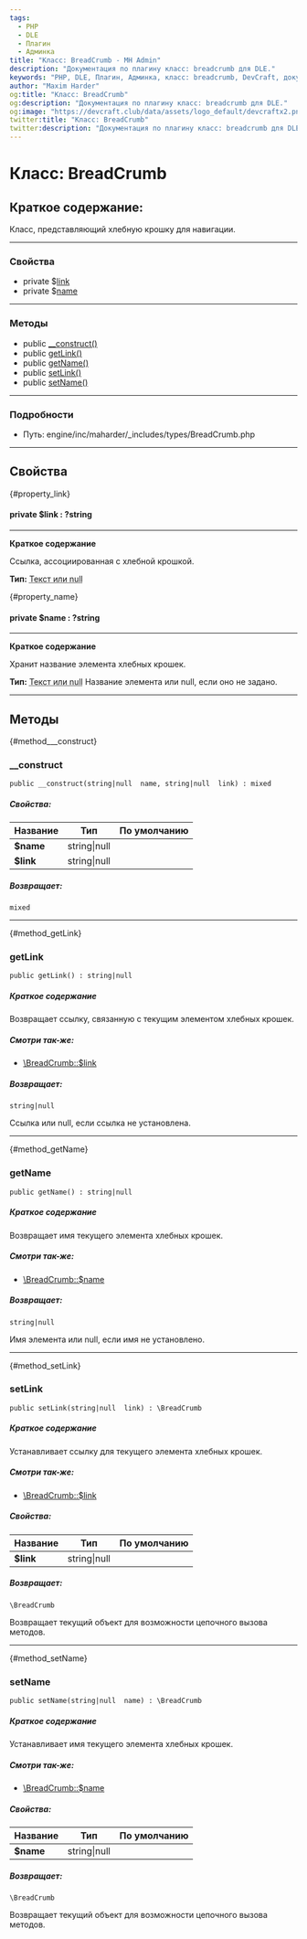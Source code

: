 ```yaml
---
tags:
  - PHP
  - DLE
  - Плагин
  - Админка
title: "Класс: BreadCrumb - MH Admin"
description: "Документация по плагину класс: breadcrumb для DLE."
keywords: "PHP, DLE, Плагин, Админка, класс: breadcrumb, DevCraft, документация"
author: "Maxim Harder"
og:title: "Класс: BreadCrumb"
og:description: "Документация по плагину класс: breadcrumb для DLE."
og:image: "https://devcraft.club/data/assets/logo_default/devcraftx2.png"
twitter:title: "Класс: BreadCrumb"
twitter:description: "Документация по плагину класс: breadcrumb для DLE."
---
```


# Класс: BreadCrumb

## Краткое содержание:

Класс, представляющий хлебную крошку для навигации.


---

### Свойства

* private $[link](#property_link)
* private $[name](#property_name)

---

### Методы

* public [__construct()](#method___construct)
* public [getLink()](#method_getLink)
* public [getName()](#method_getName)
* public [setLink()](#method_setLink)
* public [setName()](#method_setName)

---

### Подробности

* Путь: engine/inc/maharder/_includes/types/BreadCrumb.php

---

## Свойства

[](){#property_link}
#### private $link : ?string
---
**Краткое содержание**

Ссылка, ассоциированная с хлебной крошкой.

**Тип:** <abbr title="?string">Текст или null</abbr>

[](){#property_name}
#### private $name : ?string
---
**Краткое содержание**

Хранит название элемента хлебных крошек.

**Тип:** <abbr title="?string">Текст или null</abbr>
Название элемента или null, если оно не задано.



---

## Методы

[](){#method___construct}

### __construct

```
public __construct(string|null  name, string|null  link) : mixed
```

##### Свойства:

| Название  | Тип          | По умолчанию |
|-----------|--------------|--------------|
| **$name** | string\|null |              |
| **$link** | string\|null |              |

##### Возвращает:

```
mixed
```

---

[](){#method_getLink}

### getLink

```
public getLink() : string|null
```

##### Краткое содержание

Возвращает ссылку, связанную с текущим элементом хлебных крошек.

##### Смотри так-же:

* [\BreadCrumb::$link](#property_link)

##### Возвращает:

```
string|null
```

Ссылка или null, если ссылка не установлена.

---

[](){#method_getName}

### getName

```
public getName() : string|null
```

##### Краткое содержание

Возвращает имя текущего элемента хлебных крошек.

##### Смотри так-же:

* [\BreadCrumb::$name](#property_name)

##### Возвращает:

```
string|null
```

Имя элемента или null, если имя не установлено.

---

[](){#method_setLink}

### setLink

```
public setLink(string|null  link) : \BreadCrumb
```

##### Краткое содержание

Устанавливает ссылку для текущего элемента хлебных крошек.

##### Смотри так-же:

* [\BreadCrumb::$link](#property_link)

##### Свойства:

| Название  | Тип          | По умолчанию |
|-----------|--------------|--------------|
| **$link** | string\|null |              |

##### Возвращает:

```
\BreadCrumb
```

Возвращает текущий объект для возможности цепочного вызова методов.

---

[](){#method_setName}

### setName

```
public setName(string|null  name) : \BreadCrumb
```

##### Краткое содержание

Устанавливает имя текущего элемента хлебных крошек.

##### Смотри так-же:

* [\BreadCrumb::$name](#property_name)

##### Свойства:

| Название  | Тип          | По умолчанию |
|-----------|--------------|--------------|
| **$name** | string\|null |              |

##### Возвращает:

```
\BreadCrumb
```

Возвращает текущий объект для возможности цепочного вызова методов.
